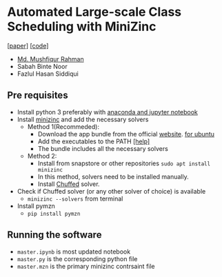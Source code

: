 # Automated Large-scale Class Scheduling with MiniZinc
[[paper]](https://arxiv.org/abs/2011.07507) [[code]](https://github.com/mushfiqur11/ClassSchedule)

- [Md. Mushfiqur Rahman](https://mushfiqur11.github.io)
- Sabah Binte Noor
- Fazlul Hasan Siddiqui

## Pre requisites
- Install python 3 preferably with [anaconda and jupyter notebook](https://www.anaconda.com/)
- Install [minizinc](https://www.minizinc.org/) and add the necessary solvers
    - Method 1(Recommeded): 
        - Download the app bundle from the official [website](https://www.minizinc.org/). [for ubuntu](https://github.com/MiniZinc/MiniZincIDE/releases/download/2.4.3/MiniZincIDE-2.4.3-bundle-linux-x86_64.tgz)
        - Add the executables to the PATH [[help]](https://linuxize.com/post/how-to-add-directory-to-path-in-linux/)
        - The bundle includes all the necessary solvers
    - Method 2: 
        - Install from snapstore or other repositories `sudo apt install minizinc`
        - In this method, solvers need to be installed manually. 
        - Install [Chuffed](https://github.com/chuffed/chuffed) solver.
- Check if Chuffed solver (or any other solver of choice) is available 
    - `minizinc --solvers` from terminal
- Install pymzn
    - `pip install pymzn`

## Running the software
- `master.ipynb` is most updated notebook
- `master.py` is the corresponding python file
- `master.mzn` is the primary minizinc contrsaint file
